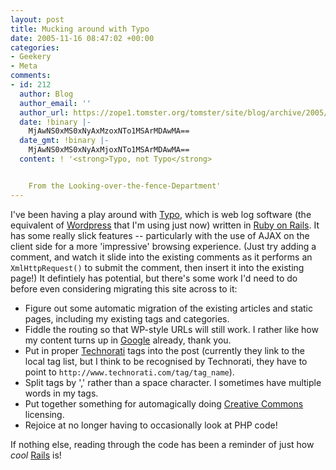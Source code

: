 ```yaml
---
layout: post
title: Mucking around with Typo
date: 2005-11-16 08:47:02 +00:00
categories:
- Geekery
- Meta
comments:
- id: 212
  author: Blog
  author_email: ''
  author_url: https://zope1.tomster.org/tomster/site/blog/archive/2005/11/17/typo-not-typo
  date: !binary |-
    MjAwNS0xMS0xNyAxMzoxNTo1MSArMDAwMA==
  date_gmt: !binary |-
    MjAwNS0xMS0xNyAxMjoxNTo1MSArMDAwMA==
  content: ! '<strong>Typo, not Typo</strong>


    From the Looking-over-the-fence-Department'
---
```

I've been having a play around with <a href="http://typo.leetsoft.com/">Typo</a>, which is web log software (the equivalent of <a href="http://wordpress.org/">Wordpress</a> that I'm using just now) written in <a href="http://www.rubyonrails.com/">Ruby on Rails</a>.  It has some really slick features -- particularly with the use of AJAX on the client side for a more 'impressive' browsing experience.  (Just try adding a comment, and watch it slide into the existing comments as it performs an <code>XmlHttpRequest()</code> to submit the comment, then insert it into the existing page!)  It defintiely has potential, but there's some work I'd need to do before even considering migrating this site across to it:

<ul>
  <li>Figure out some automatic migration of the existing articles and static pages, including my existing tags and categories.</li>
  <li>Fiddle the routing so that WP-style URLs will still work.  I rather like how my content turns up in <a href="http://www.google.com/" title="The collective mind">Google</a> already, thank you.</li>
  <li>Put in proper <a href="http://www.technorati.com/">Technorati</a> tags into the post (currently they link to the local tag list, but I think to be recognised by Technorati, they have to point to <code>http://www.technorati.com/tag/tag_name</code>).</li>
  <li>Split tags by ',' rather than a space character.  I sometimes have multiple words in my tags.</li>
  <li>Put together something for automagically doing <a href="http://www.creativecommons.org/">Creative Commons</a> licensing.</li>
  <li>Rejoice at no longer having to occasionally look at PHP code!</li>
</ul>

If nothing else, reading through the code has been a reminder of just how <em>cool</em> <a href="http://www.rubyonrails.com/">Rails</a> is!
